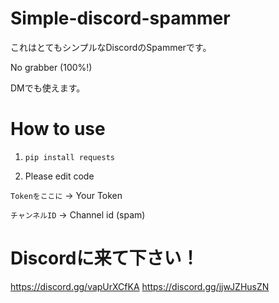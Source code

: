# Simple-discord-spammer
これはとてもシンプルなDiscordのSpammerです。

No grabber (100%!)

DMでも使えます。

# How to use
1. `pip install requests`

2. Please edit code

  `Tokenをここに` → Your Token
  
  `チャンネルID` → Channel id (spam)

# Discordに来て下さい！
https://discord.gg/vapUrXCfKA
https://discord.gg/jjwJZHusZN
